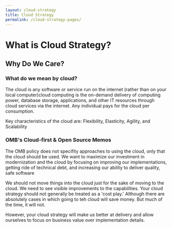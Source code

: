 ```yaml
---
layout: cloud-strategy
title: Cloud Strategy
permalink: /cloud-strategy-pages/
--- 
```


# What is Cloud Strategy?

## Why Do We Care? 

### What do we mean by cloud?

The cloud is any software or service run on the internet (rather than on your local computer)cloud computing is the on-demand delivery of computing power, database storage, applications, and other IT resources through cloud services via the internet. Any individual pays for the cloud per consumption.

Key characteristics of the cloud are: Flexibility, Elasticity, Agility, and Scalability

### OMB's Cloud-first & Open Source Memos 

The OMB policy does not specifity approaches to using the cloud, only that the cloud should be used. We want to maximize our investment in modernization and the cloud by focusing on improving our implementations, getting ride of technical debt, and increasing our ability to deliver quality, safe software

We should not move things into the cloud just for the sake of moving to the cloud. We need to see visible improvements to the capabilities. Your cloud strategy should not generally be treated as a 'cost play.' Although there are absolutely cases in which going to teh cloud will save money. But much of the time, it will not. 

However, your cloud strategy will make us better at delivery and allow ourselves to focus on business value over implementation details.

